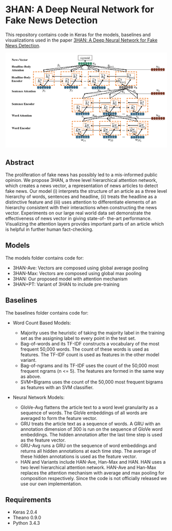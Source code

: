 # 3HAN: A Deep Neural Network for Fake News Detection

This repository contains code in Keras for the models, baselines and visualizations used in the paper [3HAN: A Deep Neural Network for Fake News Detection](https://link.springer.com/chapter/10.1007%2F978-3-319-70096-0_59).

<p align="center"> 
<img src="assets/architecture.png">
</p>

## Abstract
The proliferation of fake news has possibly led to a mis-informed public opinion. We propose 3HAN, a three level hierarchical attention network, which creates a news vector, a representation of news articles to detect fake news. Our model (i) interprets the structure of an article as a three level hierarchy of words, sentences and headline, (ii) treats the headline as a distinctive feature and (iii) uses attention to differentiate elements of an hierarchy consistent with their interactions when constructing the news vector. Experiments on our large real world data set demonstrate the effectiveness of news vector in giving state-of- the-art performance. Visualizing the attention layers provides important parts of an article which is helpful in further human fact-checking.



## Models
The models folder contains code for:
* 3HAN-Ave: Vectors are composed using global average pooling
* 3HAN-Max: Vectors are composed using global max pooling
* 3HAN: Our proposed model with attention mechanism
* 3HAN+PT: Variant of 3HAN to include pre-training

## Baselines
The baselines folder contains code for:

* Word Count Based Models:

    * Majority uses the heuristic of taking the majority label in the training set as the assigning label to every point in the test set.
    * Bag-of-words and its TF-IDF constructs a vocabulary of the most frequent 50,000 words. The count of these words is used as features. The TF-IDF count is used as features in the other model variant.
    * Bag-of-ngrams and its TF-IDF uses the count of the 50,000 most frequent ngrams (n <= 5). The features are formed in the same way as above.
    * SVM+Bigrams uses the count of the 50,000 most frequent bigrams as features with an SVM classifier.

* Neural Network Models: 

    * GloVe-Avg flattens the article text to a word level granularity as a sequence of words. The GloVe embeddings of all words are averaged to form the feature vector. 
    * GRU treats the article text as a sequence of words. A GRU with an annotation dimension of 300 is run on the sequence of GloVe word embeddings. The hidden annotation after the last time step is used as the feature vector. 
    * GRU-Avg runs a GRU on the sequence of word embeddings and returns all hidden annotations at each time step. The average of these hidden annotations is used as the feature vector. 
    * HAN and Variants include HAN-Ave, Han-Max and HAN. HAN uses a two level hierarchical attention network. HAN-Ave and Han-Max replaces the attention mechanism with average and max pooling for composition respectively. Since the code is not officially released we use our own implementation.

## Requirements 

* Keras 2.0.4 
* Theano 0.9.0 
* Python 3.4.3


